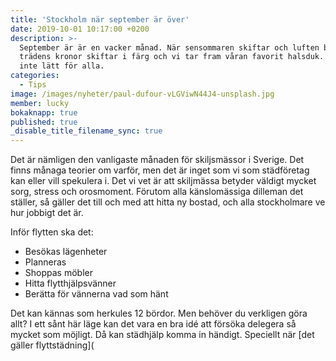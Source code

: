 ```yaml
---
title: 'Stockholm när september är över'
date: 2019-10-01 10:17:00 +0200
description: >-
  September är är en vacker månad. När sensommaren skiftar och luften blir krisp, 
  trädens kronor skiftar i färg och vi tar fram våran favorit halsduk. Men den är 
  inte lätt för alla. 
categories:
  - Tips
image: /images/nyheter/paul-dufour-vLGViwN44J4-unsplash.jpg
member: lucky
bokaknapp: true
published: true
_disable_title_filename_sync: true
---
```

Det är nämligen den vanligaste månaden för skiljsmässor i Sverige. Det finns månaga teorier om varför, men det är inget som vi som städföretag kan eller vill spekulera i. Det vi vet är att skiljmässa betyder väldigt mycket sorg, stress och orosmoment. Förutom alla känslomässiga dilleman det ställer, så gäller det till och med att hitta ny bostad, och alla stockholmare ve hur jobbigt det är. 

Inför flytten ska det: 
- Besökas lägenheter
- Planneras
- Shoppas möbler
- Hitta flytthjälpsvänner
- Berätta för vännerna vad som hänt

Det kan kännas som herkules 12 bördor. Men behöver du verkligen göra allt? I ett sånt här läge kan det vara en bra idé att försöka delegera så mycket som möjligt. Då kan städhjälp komma in händigt. Speciellt när [det gäller flyttstädning](
